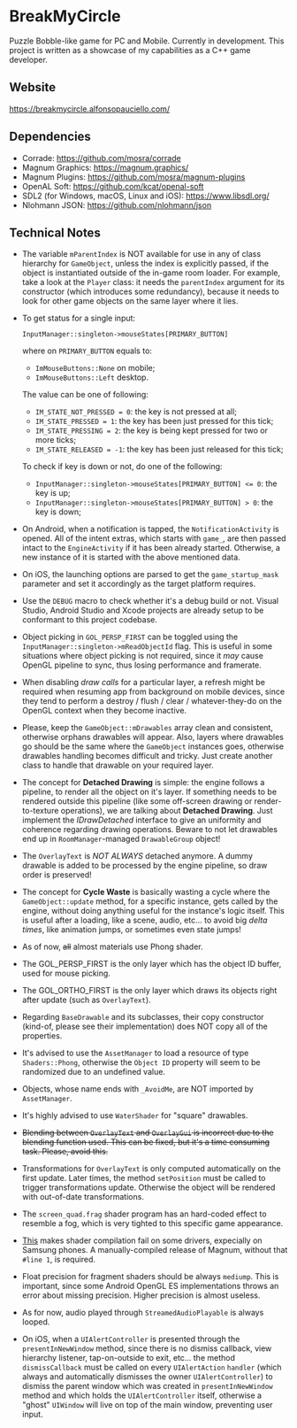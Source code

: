 # BreakMyCircle

Puzzle Bobble-like game for PC and Mobile. Currently in development. This project is written as a showcase of my capabilities as a C++ game developer.

## Website

<https://breakmycircle.alfonsopauciello.com/>

## Dependencies

- Corrade: <https://github.com/mosra/corrade>
- Magnum Graphics: <https://magnum.graphics/>
- Magnum Plugins: <https://github.com/mosra/magnum-plugins>
- OpenAL Soft: <https://github.com/kcat/openal-soft>
- SDL2 (for Windows, macOS, Linux and iOS): <https://www.libsdl.org/>
- Nlohmann JSON: <https://github.com/nlohmann/json>

## Technical Notes

- The variable `mParentIndex` is NOT available for use in any of class hierarchy for `GameObject`, unless the index is explicitly passed, if the object is instantiated outside of the in-game room loader. For example, take a look at the `Player` class: it needs the `parentIndex` argument for its constructor (which introduces some redundancy), because it needs to look for other game objects on the same layer where it lies.
- To get status for a single input:

  `InputManager::singleton->mouseStates[PRIMARY_BUTTON]`

  where on `PRIMARY_BUTTON` equals to:
  - `ImMouseButtons::None` on mobile;
  - `ImMouseButtons::Left` desktop.

  The value can be one of following:
  
  - `IM_STATE_NOT_PRESSED = 0`: the key is not pressed at all;
  - `IM_STATE_PRESSED = 1`: the key has been just pressed for this tick;
  - `IM_STATE_PRESSING = 2`: the key is being kept pressed for two or more ticks;
  - `IM_STATE_RELEASED = -1`: the key has been just released for this tick;

  To check if key is down or not, do one of the following:

  - `InputManager::singleton->mouseStates[PRIMARY_BUTTON] <= 0`: the key is up;
  - `InputManager::singleton->mouseStates[PRIMARY_BUTTON] > 0`: the key is down;

- On Android, when a notification is tapped, the `NotificationActivity` is opened. All of the intent extras, which starts with `game_`, are then passed intact to the `EngineActivity` if it has been already started. Otherwise, a new instance of it is started with the above mentioned data.
- On iOS, the launching options are parsed to get the `game_startup_mask` parameter and set it accordingly as the target platform requires.
- Use the `DEBUG` macro to check whether it's a debug build or not. Visual Studio, Android Studio and Xcode projects are already setup to be conformant to this project codebase.
- Object picking in `GOL_PERSP_FIRST` can be toggled using the `InputManager::singleton->mReadObjectId` flag. This is useful in some situations where object picking is not required, since it *may* cause OpenGL pipeline to sync, thus losing performance and framerate.
- When disabling *draw calls* for a particular layer, a refresh might be required when resuming app from background on mobile devices, since they tend to perform a destroy / flush / clear / whatever-they-do on the OpenGL context when they become inactive.
- Please, keep the `GameObject::mDrawables` array clean and consistent, otherwise orphans drawables will appear. Also, layers where drawables go should be the same where the `GameObject` instances goes, otherwise drawables handling becomes difficult and tricky. Just create another class to handle that drawable on your required layer.
- The concept for **Detached Drawing** is simple: the engine follows a pipeline, to render all the object on it's layer. If something needs to be rendered outside this pipeline (like some off-screen drawing or render-to-texture operations), we are talking about **Detached Drawing**. Just implement the *IDrawDetached* interface to give an uniformity and coherence regarding drawing operations. Beware to not let drawables end up in `RoomManager`-managed `DrawableGroup` object!
- The `OverlayText` is *NOT ALWAYS* detached anymore. A dummy drawable is added to be processed by the engine pipeline, so draw order is preserved!
- The concept for **Cycle Waste** is basically wasting a cycle where the `GameObject::update` method, for a specific instance, gets called by the engine, without doing anything useful for the instance's logic itself. This is useful after a loading, like a scene, audio, etc... to avoid big *delta times*, like animation jumps, or sometimes even state jumps!
- As of now, ~~all~~ almost materials use Phong shader.
- The GOL_PERSP_FIRST is the only layer which has the object ID buffer, used for mouse picking.
- The GOL_ORTHO_FIRST is the only layer which draws its objects right after update (such as `OverlayText`).
- Regarding `BaseDrawable` and its subclasses, their copy constructor (kind-of, please see their implementation) does NOT copy all of the properties.
- It's advised to use the `AssetManager` to load a resource of type `Shaders::Phong`, otherwise the `Object ID` property will seem to be randomized due to an undefined value.
- Objects, whose name ends with `_AvoidMe`, are NOT imported by `AssetManager`.
- It's highly advised to use `WaterShader` for "square" drawables.
- ~~Blending between `OverlayText` and `OverlayGui` is incorrect due to the blending function used. This can be fixed, but it's a time consuming task. Please, avoid this.~~
- Transformations for `OverlayText` is only computed automatically on the first update. Later times, the method `setPosition` must be called to trigger transformations update. Otherwise the object will be rendered with out-of-date transformations.
- The `screen_quad.frag` shader program has an hard-coded effect to resemble a fog, which is very tighted to this specific game appearance.
- [This](https://github.com/mosra/magnum/blob/3d136503d8a959b4c260b9b60ca925566cc9d095/src/Magnum/GL/Shader.cpp#L722) makes shader compilation fail on some drivers, expecially on Samsung phones. A manually-compiled release of Magnum, without that `#line 1`, is required.
- Float precision for fragment shaders should be always `mediump`. This is important, since some Android OpenGL ES implementations throws an error about missing precision. Higher precision is almost useless.
- As for now, audio played through `StreamedAudioPlayable` is always looped.
- On iOS, when a `UIAlertController` is presented through the `presentInNewWindow` method, since there is no dismiss callback, view hierarchy listener, tap-on-outside to exit, etc... the method `dismissCallback` must be called on every `UIAlertAction` `handler` (which always and automatically dismisses the owner `UIAlertController`) to dismiss the parent window which was created in `presentInNewWindow` method and which holds the `UIAlertController` itself, otherwise a "ghost" `UIWindow` will live on top of the main window, preventing user input.
